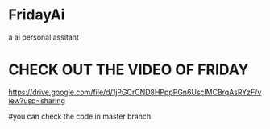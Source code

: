 # FridayAi
a ai personal assitant
# CHECK OUT THE VIDEO OF FRIDAY
https://drive.google.com/file/d/1jPGCrCND8HPppPGn6UsclMCBrqAsRYzF/view?usp=sharing


#you can check the code in master branch
